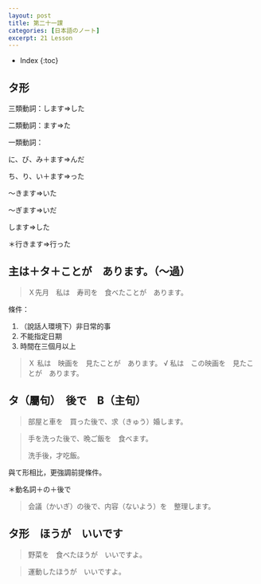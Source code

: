 ```yaml
---
layout: post
title: 第二十一課
categories: [日本語のノート]
excerpt: 21 Lesson
---
```

* Index
{:toc}

## タ形

三類動詞：します=\>した

二類動詞：ます=\>た

一類動詞：

に、び、み＋ます=\>んだ

ち、り、い＋ます=\>った

〜きます=\>いた

〜ぎます=\>いだ

します=\>した

＊行きます=\>行った

## 主は＋タ＋ことが　あります。（〜過）

> Ｘ先月　私は　寿司を　食べたことが　あります。

條件：

1. （說話人環境下）非日常的事
2. 不能指定日期
3. 時間在三個月以上

> Ｘ 私は　映画を　見たことが　あります。
> √ 私は　この映画を　見たことが　あります。

## タ（屬句）　後で　B（主句）

> 部屋と車を　買った後で、求（きゅう）婚します。

> 手を洗った後で、晩ご飯を　食べます。
> 
> 洗手後，才吃飯。

與て形相比，更強調前提條件。

＊動名詞＋の＋後で

> 会議（かいぎ）の後で、内容（ないよう）を　整理します。

## タ形　ほうが　いいです

> 野菜を　食べたほうが　いいですよ。

> 運動したほうが　いいですよ。

